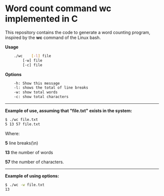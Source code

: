 # Word count command **wc** implemented in C

This repository contains the code to generate a word counting program, inspired by the **wc** command of the Linux bash.

**Usage**

```bash
	./wc	[-l] file
		[-w] file
		[-c] file
```

**Options**
```bash
	-h: Show this message
	-l: shows the total of line breaks
	-w: show total words
	-c: show total characters
```

---

**Example of use, assuming that "file.txt" exists in the system:**

```bash
$ ./wc file.txt
5 13 57 file.txt
```

Where:

**5** line breaks(\n)

**13** the number of words

**57** the number of characters.

---

**Example of using options:**
```bash
$ ./wc -w file.txt
13
```
